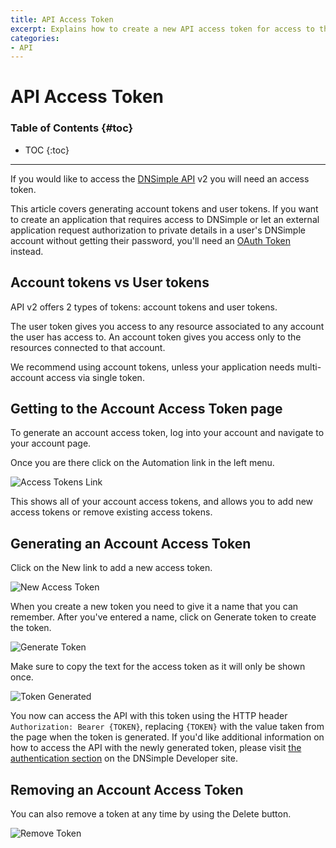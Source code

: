 ```yaml
---
title: API Access Token
excerpt: Explains how to create a new API access token for access to the API version 2.
categories:
- API
---
```


# API Access Token

### Table of Contents {#toc}

* TOC
{:toc}

---

If you would like to access the [DNSimple API](https://developer.dnsimple.com/) v2 you will need an access token.

This article covers generating account tokens and user tokens. If you want to create an application that requires access to DNSimple or let an external application request authorization to private details in a user's DNSimple account without getting their password, you'll need an [OAuth Token](/articles/oauth-applications/) instead.

## Account tokens vs User tokens

API v2 offers 2 types of tokens: account tokens and user tokens.

The user token gives you access to any resource associated to any account the user has access to. An account token gives you access only to the resources connected to that account.

<tip>
We recommend using account tokens, unless your application needs multi-account access via single token.
</tip>

## Getting to the Account Access Token page

To generate an account access token, log into your account and navigate to your account page.

Once you are there click on the <label>Automation</label> link in the left menu.

![Access Tokens Link](/files/access-tokens-link.png)

This shows all of your account access tokens, and allows you to add new access tokens or remove existing access tokens.

## Generating an Account Access Token

Click on the <label>New</label> link to add a new access token.

![New Access Token](/files/access-token-new.png)

When you create a new token you need to give it a name that you can remember. After you've entered a name, click on <label>Generate token</label> to create the token.

![Generate Token](/files/access-token-generate.png)

Make sure to copy the text for the access token as it will only be shown once.

![Token Generated](/files/access-token-generated.png)

You now can access the API with this token using the HTTP header `Authorization: Bearer {TOKEN}`, replacing `{TOKEN}` with the value taken from the page when the token is generated. If you'd like additional information on how to access the API with the newly generated token, please visit [the authentication section](https://developer.dnsimple.com/v2/#authentication) on the DNSimple Developer site.

## Removing an Account Access Token

You can also remove a token at any time by using the <label>Delete</label> button.

![Remove Token](/files/access-token-remove.png)
